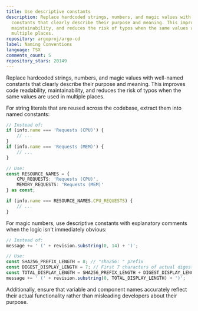 ```yaml
---
title: Use descriptive constants
description: Replace hardcoded strings, numbers, and magic values with well-named
  constants that clearly describe their purpose and meaning. This improves code readability,
  maintainability, and reduces the risk of typos when the same values are used in
  multiple places.
repository: argoproj/argo-cd
label: Naming Conventions
language: TSX
comments_count: 5
repository_stars: 20149
---
```


Replace hardcoded strings, numbers, and magic values with well-named constants that clearly describe their purpose and meaning. This improves code readability, maintainability, and reduces the risk of typos when the same values are used in multiple places.

For string literals that are reused across the codebase, extract them into named constants:

```typescript
// Instead of:
if (info.name === 'Requests (CPU)') {
    // ...
}
if (info.name === 'Requests (MEM)') {
    // ...
}

// Use:
const RESOURCE_NAMES = {
    CPU_REQUESTS: 'Requests (CPU)',
    MEMORY_REQUESTS: 'Requests (MEM)'
} as const;

if (info.name === RESOURCE_NAMES.CPU_REQUESTS) {
    // ...
}
```

For magic numbers, use descriptive constants with explanatory comments when the logic isn't immediately obvious:

```typescript
// Instead of:
message += ' (' + revision.substring(0, 14) + ')';

// Use:
const SHA256_PREFIX_LENGTH = 8; // "sha256: " prefix
const DIGEST_DISPLAY_LENGTH = 7; // First 7 characters of actual digest
const TOTAL_DISPLAY_LENGTH = SHA256_PREFIX_LENGTH + DIGEST_DISPLAY_LENGTH;
message += ' (' + revision.substring(0, TOTAL_DISPLAY_LENGTH) + ')';
```

Additionally, ensure that variable and component names accurately reflect their actual functionality rather than misleading developers about their purpose.